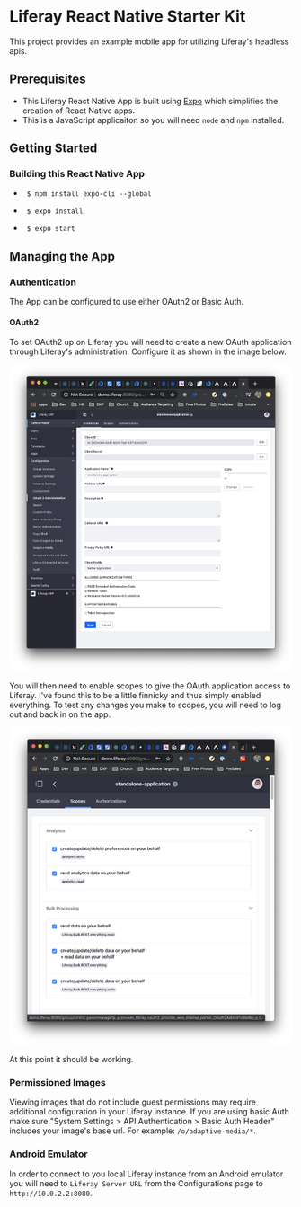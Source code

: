 # Liferay React Native Starter Kit

This project provides an example mobile app for utilizing Liferay's headless apis.

## Prerequisites

* This Liferay React Native App is built using [Expo](https://expo.io/) which simplifies the creation of React Native apps.
* This is a JavaScript applicaiton so you will need `node` and `npm` installed.

## Getting Started

### Building this React Native App

* ` $ npm install expo-cli --global`

* ` $ expo install`

* ` $ expo start`

## Managing the App

### Authentication

The App can be configured to use either OAuth2 or Basic Auth.

#### OAuth2

To set OAuth2 up on Liferay you will need to create a new OAuth application through Liferay's administration. Configure it as shown in the image below.

![Configuration](/dev-assets/OAuthConfiguration.png)

You will then need to enable scopes to give the OAuth application access to Liferay. I've found this to be a little finnicky and thus simply enabled everything. To test any changes you make to scopes, you will need to log out and back in on the app.

![Scopes](/dev-assets/OAuthScopes.png)

At this point it should be working.

### Permissioned Images

Viewing images that do not include guest permissions may require additional configuration in your Liferay instance. If you are using basic Auth make sure "System Settings > API Authentication > Basic Auth Header" includes your image's base url. For example: `/o/adaptive-media/*`.

### Android Emulator

In order to connect to you local Liferay instance from an Android emulator you will need to `Liferay Server URL` from the Configurations page to `http://10.0.2.2:8080`.